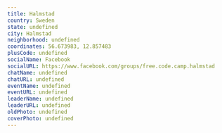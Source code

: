 ```yaml
---
title: Halmstad
country: Sweden
state: undefined
city: Halmstad
neighborhood: undefined
coordinates: 56.673983, 12.857483
plusCode: undefined
socialName: Facebook
socialURL: https://www.facebook.com/groups/free.code.camp.halmstad
chatName: undefined
chatURL: undefined
eventName: undefined
eventURL: undefined
leaderName: undefined
leaderURL: undefined
oldPhoto: undefined
coverPhoto: undefined
---
```

